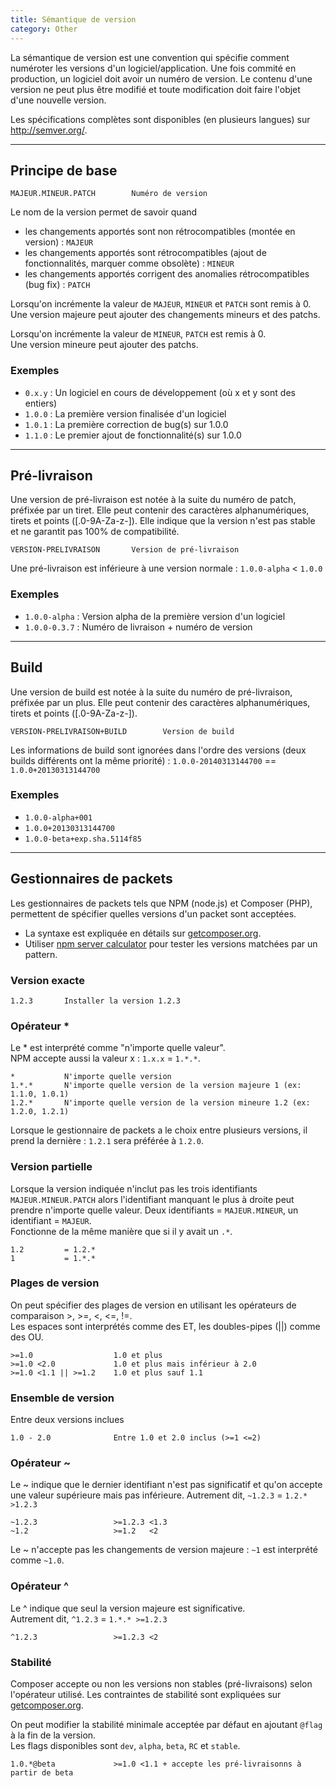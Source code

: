 ```yaml
---
title: Sémantique de version
category: Other
---
```


La sémantique de version est une convention qui spécifie comment numéroter les versions d'un logiciel/application.
Une fois commité en production, un logiciel doit avoir un numéro de version.
Le contenu d'une version ne peut plus être modifié et toute modification doit faire l'objet d'une nouvelle version.

Les spécifications complètes sont disponibles (en plusieurs langues) sur http://semver.org/.

---
## Principe de base

    MAJEUR.MINEUR.PATCH        Numéro de version

Le nom de la version permet de savoir quand
- les changements apportés sont non rétrocompatibles (montée en version) : `MAJEUR`
- les changements apportés sont rétrocompatibles (ajout de fonctionnalités, marquer comme obsolète) : `MINEUR`
- les changements apportés corrigent des anomalies rétrocompatibles (bug fix) : `PATCH`

Lorsqu'on incrémente la valeur de `MAJEUR`, `MINEUR` et `PATCH` sont remis à 0.  
Une version majeure peut ajouter des changements mineurs et des patchs.

Lorsqu'on incrémente la valeur de `MINEUR`, `PATCH` est remis à 0.  
Une version mineure peut ajouter des patchs.

### Exemples

- `0.x.y` : Un logiciel en cours de développement (où x et y sont des entiers)
- `1.0.0` : La première version finalisée d'un logiciel
- `1.0.1` : La première correction de bug(s) sur 1.0.0
- `1.1.0` : Le premier ajout de fonctionnalité(s) sur 1.0.0

---

## Pré-livraison

Une version de pré-livraison est notée à la suite du numéro de patch, préfixée par un tiret.
Elle peut contenir des caractères alphanumériques, tirets et points ([.0-9A-Za-z-]).
Elle indique que la version n'est pas stable et ne garantit pas 100% de compatibilité.

    VERSION-PRELIVRAISON       Version de pré-livraison

Une pré-livraison est inférieure à une version normale : `1.0.0-alpha` < `1.0.0`

### Exemples

- `1.0.0-alpha` : Version alpha de la première version d'un logiciel
- `1.0.0-0.3.7` : Numéro de livraison + numéro de version

---

## Build

Une version de build est notée à la suite du numéro de pré-livraison, préfixée par un plus.
Elle peut contenir des caractères alphanumériques, tirets et points ([.0-9A-Za-z-]).

    VERSION-PRELIVRAISON+BUILD        Version de build

Les informations de build sont ignorées dans l'ordre des versions (deux builds différents ont la même priorité) : `1.0.0-20140313144700` == `1.0.0+20130313144700`

### Exemples

- `1.0.0-alpha+001`
- `1.0.0+20130313144700`
- `1.0.0-beta+exp.sha.5114f85`

---

## Gestionnaires de packets

Les gestionnaires de packets tels que NPM (node.js) et Composer (PHP), permettent de spécifier quelles versions d'un packet sont acceptées.
- La syntaxe est expliquée en détails sur [getcomposer.org](https://getcomposer.org/doc/articles/versions.md#writing-version-constraints).
- Utiliser [npm server calculator](https://semver.npmjs.com/) pour tester les versions matchées par un pattern.


### Version exacte

    1.2.3       Installer la version 1.2.3

### Opérateur \*

Le \* est interprété comme "n'importe quelle valeur".  
NPM accepte aussi la valeur x : `1.x.x` = `1.*.*`.

    *           N'importe quelle version
    1.*.*       N'importe quelle version de la version majeure 1 (ex: 1.1.0, 1.0.1)
    1.2.*       N'importe quelle version de la version mineure 1.2 (ex: 1.2.0, 1.2.1)

Lorsque le gestionnaire de packets a le choix entre plusieurs versions, il prend la dernière : `1.2.1` sera préférée à `1.2.0`.

### Version partielle

Lorsque la version indiquée n'inclut pas les trois identifiants `MAJEUR.MINEUR.PATCH` alors l'identifiant manquant le plus à droite peut prendre n'importe quelle valeur. Deux identifiants = `MAJEUR.MINEUR`, un identifiant = `MAJEUR`.  
Fonctionne de la même manière que si il y avait un `.*`.  

    1.2         = 1.2.*
    1           = 1.*.*

### Plages de version

On peut spécifier des plages de version en utilisant les opérateurs de comparaison >, >=, <, <=, !=.  
Les espaces sont interprétés comme des ET, les doubles-pipes (||) comme des OU.

    >=1.0                  1.0 et plus
    >=1.0 <2.0             1.0 et plus mais inférieur à 2.0
    >=1.0 <1.1 || >=1.2    1.0 et plus sauf 1.1

### Ensemble de version

Entre deux versions inclues

    1.0 - 2.0              Entre 1.0 et 2.0 inclus (>=1 <=2)

### Opérateur ~

Le ~ indique que le dernier identifiant n'est pas significatif et qu'on accepte une valeur supérieure mais pas inférieure. Autrement dit, `~1.2.3` = `1.2.* >1.2.3`

    ~1.2.3                 >=1.2.3 <1.3
    ~1.2                   >=1.2   <2

Le ~ n'accepte pas les changements de version majeure : `~1` est interprété comme `~1.0`.

### Opérateur ^

Le ^ indique que seul la version majeure est significative.  
Autrement dit, `^1.2.3` = `1.*.* >=1.2.3`

    ^1.2.3                 >=1.2.3 <2

### Stabilité

Composer accepte ou non les versions non stables (pré-livraisons) selon l'opérateur utilisé.
Les contraintes de stabilité sont expliquées sur [getcomposer.org](https://getcomposer.org/doc/articles/versions.md#stability-constraints).

On peut modifier la stabilité minimale acceptée par défaut en ajoutant `@flag` à la fin de la version.  
Les flags disponibles sont `dev`, `alpha`, `beta`, `RC` et `stable`.

    1.0.*@beta             >=1.0 <1.1 + accepte les pré-livraisonns à partir de beta
